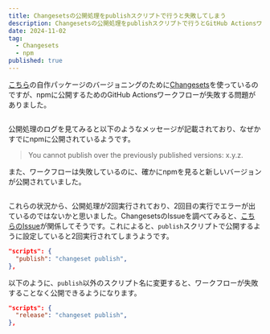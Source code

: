 ```yaml
---
title: Changesetsの公開処理をpublishスクリプトで行うと失敗してしまう
description: Changesetsの公開処理をpublishスクリプトで行うとGitHub Actionsワークフローが失敗してしまう問題について解決策を記載しています。
date: 2024-11-02
tag:
  - Changesets
  - npm
published: true
---
```


[こちら](https://github.com/neoki07/prettier-plugin-astro-organize-imports)の自作パッケージのバージョニングのために[Changesets](https://github.com/changesets/changesets)を使っているのですが、npmに公開するためのGitHub Actionsワークフローが失敗する問題がありました。

<div align="center" style={{ marginTop: "1rem" }}>
  <img src="/changesets-publish/workflow-failed.png" alt="" />
</div>

公開処理のログを見てみると以下のようなメッセージが記載されており、なぜかすでにnpmに公開されているようです。
> You cannot publish over the previously published versions: x.y.z. 

また、ワークフローは失敗しているのに、確かにnpmを見ると新しいバージョンが公開されていました。

<div align="center" style={{ marginTop: "1rem" }}>
  <img src="/changesets-publish/npm.png" alt="" />
</div>

これらの状況から、公開処理が2回実行されており、2回目の実行でエラーが出ているのではないかと思いました。ChangesetsのIssueを調べてみると、[こちらのIssue](https://github.com/changesets/changesets/issues/964)が関係してそうです。これによると、`publish`スクリプトで公開するように設定していると2回実行されてしまうようです。

```json
"scripts": {
  "publish": "changeset publish",
},
```

以下のように、`publish`以外のスクリプト名に変更すると、ワークフローが失敗することなく公開できるようになります。

```json
"scripts": {
  "release": "changeset publish",
},
```
